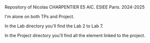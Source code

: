 Repository of Nicolas CHARPENTIER E5 AIC. ESIEE Paris. 2024-2025

I'm alone on both TPs and Project.

In the Lab directory you'll find the Lab 2 to Lab 7.

In the Project directory you'll find all the element linked to the project.
